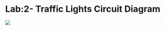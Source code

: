 # Lab:2- Traffic Lights Circuit Diagram 
![](https://github.com/shashank195/IOT-UG-SEM5/blob/master/02-TrafficLights/TrafficLightsCircuit.jpg )

